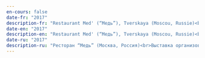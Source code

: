 ```yaml
---
en-cours: false
date-fr: "2017"
description-fr: "Restaurant Med' (“Медь”), Tverskaya (Moscou, Russie)<br>Exposition organisée par Boogie Gallery"
date-en: "2017"
description-en: "Restaurant Med' (“Медь”), Tverskaya (Moscou, Russie)<br>Exposition organisée par Boogie Gallery"
date-ru: "2017"
description-ru: "Ресторан “Медь” (Москва, Россия)<br>Выставка организована Boogie Gallery"
---
```

